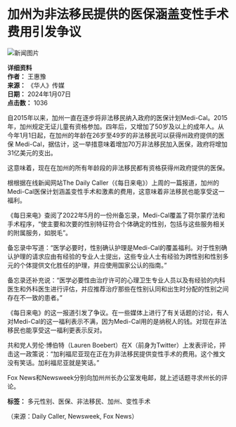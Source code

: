 # 加州为非法移民提供的医保涵盖变性手术费用引发争议

![新闻图片](https://example.com/images/news/202401/2024-01-07_medical-journals-false-consensus-on-gender-affirming-care-sex-change-procedure-transgender.jpg)

**详细资料**  
**作者：** 王惠豫  
**来源：** 《华人》传媒  
**日期：** 2024年1月07日  
**点击数：** 1036  

自2015年以来，加州一直在逐步将非法移民纳入政府的医保计划Medi-Cal。2015年，加州规定无证儿童有资格参加。四年后，又增加了50岁及以上的成年人。从今年1月1日起，在加州的年龄在26岁至49岁的非法移民可以获得州政府提供的医保 Medi-Cal，据估计，这一举措意味着增加70万非法移民加入医保，政府将增加31亿美元的支出。

这意味着，现在在加州的所有年龄段的非法移民都有资格获得州政府提供的医保。

根根据在线新闻网站The Daily Caller（《每日来电》）上周的一篇报道，加州的Medi-Cal医保计划涵盖变性手术和激素的费用，这意味着非法移民也能享受这一福利。

《每日来电》查阅了2022年5月的一份州备忘录，Medi-Cal覆盖了荷尔蒙疗法和手术程序，“使主要和次要的性别特征符合个体确定的性别，包括与这些服务相关的附属服务，如脱毛”。

备忘录中写道：“医学必要时，性别确认护理是Medi-Cal的覆盖福利。对于性别确认护理的请求应由有经验的专业人士提出，这些专业人士有经验为跨性别和性别多元的个体提供文化胜任的护理，并应使用国家公认的指南。”

备忘录还补充说：“医学必要性由治疗许可的心理卫生专业人员以及有经验的内科医生和外科医生进行评估，并应推荐治疗那些在性别认同和出生时分配的性别之间存在不一致的患者。”

《每日来电》的这一报道引发了争议。在一些媒体上进行了有关话题的讨论，有人对Medi-Cal的这一福利表示不满，因为Medi-Cal用的是纳税人的钱。对现在非法移民也能享受这一福利更表示反对。

共和党人劳伦·博伯特（Lauren Boebert）在X（前身为Twitter）上发表评论，抨击这一政策说：“加利福尼亚现在正在为非法移民提供变性手术的费用。这个推文没有笑话。加利福尼亚就是笑话。”

Fox News和Newsweek分别向加州州长办公室发电邮，就上述话题寻求州长的评论。

**标签：** 多元性别、医保、非法移民、加州、变性手术

（来源：Daily Caller, Newsweek, Fox News）
